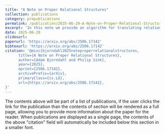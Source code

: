 ```yaml
---
title: "A Note on Proper Relational Structures"
collection: publications
category: prepublications
permalink: /publication/2025-06-20-A-Note-on-Proper-Relational-Structures
excerpt: 'In this note we provide an algorithm for translating relational structures into "proper" relational structures, i.e., those such that there is no pair of worlds w and u such that w is accessible from u for every agent. In particular, our method of translation preserves many classical properties of relational structures, such as transitivity and the Euclidean property. As a result, this method of translation has many applications in the literature on Simplicial Semantics for modal logic, where the creation of proper canonical relational structures is a common step in proofs of completeness. '
date: 2025-06-20
slidesurl: 
paperurl: 'https://arxiv.org/abs/2506.17142'
bibtexurl: 'https://arxiv.org/abs/2506.17142'
citation: '@misc{bjorndahl2025noteproperrelationalstructures,
      title={A Note on Proper Relational Structures}, 
      author={Adam Bjorndahl and Philip Sink},
      year={2025},
      eprint={2506.17142},
      archivePrefix={arXiv},
      primaryClass={cs.LO},
      url={https://arxiv.org/abs/2506.17142}, 
}'
---
```

The contents above will be part of a list of publications, if the user clicks the link for the publication than the contents of section will be rendered as a full page, allowing you to provide more information about the paper for the reader. When publications are displayed as a single page, the contents of the above "citation" field will automatically be included below this section in a smaller font.
